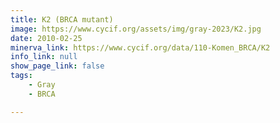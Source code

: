 ```yaml
---
title: K2 (BRCA mutant)
image: https://www.cycif.org/assets/img/gray-2023/K2.jpg
date: 2010-02-25
minerva_link: https://www.cycif.org/data/110-Komen_BRCA/K2
info_link: null
show_page_link: false
tags:
    - Gray
    - BRCA

---
```

